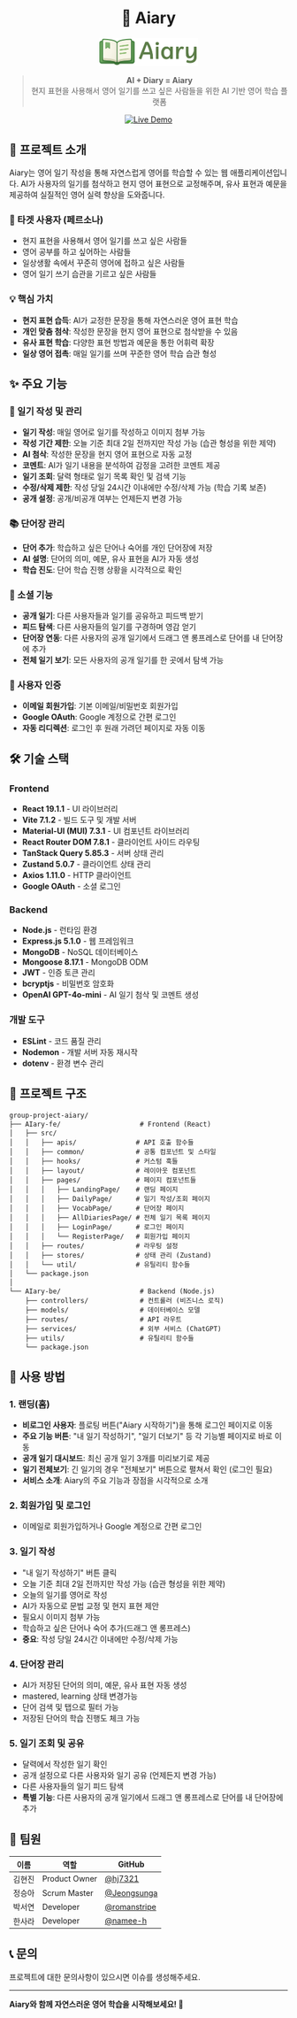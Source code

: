 <div align="center">

# 📝 Aiary

<img src="./src/assets/logo_ver5.svg" alt="Aiary-logo" width="180"/>

> **AI + Diary = Aiary**  
> 현지 표현을 사용해서 영어 일기를 쓰고 싶은 사람들을 위한 AI 기반 영어 학습 플랫폼

[![Live Demo](https://img.shields.io/badge/🌐_Live_Demo-aiary.netlify.app-60A5FA?style=for-the-badge&logo=netlify)](https://aiary.netlify.app/)

</div>

## 🌟 프로젝트 소개

Aiary는 영어 일기 작성을 통해 자연스럽게 영어를 학습할 수 있는 웹 애플리케이션입니다. AI가 사용자의 일기를 첨삭하고 현지 영어 표현으로 교정해주며, 유사 표현과 예문을 제공하여 실질적인 영어 실력 향상을 도와줍니다.

### 🎯 타겟 사용자 (페르소나)

- 현지 표현을 사용해서 영어 일기를 쓰고 싶은 사람들
- 영어 공부를 하고 싶어하는 사람들
- 일상생활 속에서 꾸준히 영어에 접하고 싶은 사람들
- 영어 일기 쓰기 습관을 기르고 싶은 사람들

### 💡 핵심 가치

- **현지 표현 습득**: AI가 교정한 문장을 통해 자연스러운 영어 표현 학습
- **개인 맞춤 첨삭**: 작성한 문장을 현지 영어 표현으로 첨삭받을 수 있음
- **유사 표현 학습**: 다양한 표현 방법과 예문을 통한 어휘력 확장
- **일상 영어 접촉**: 매일 일기를 쓰며 꾸준한 영어 학습 습관 형성

## ✨ 주요 기능

### 📖 일기 작성 및 관리

- **일기 작성**: 매일 영어로 일기를 작성하고 이미지 첨부 가능
- **작성 기간 제한**: 오늘 기준 최대 2일 전까지만 작성 가능 (습관 형성을 위한 제약)
- **AI 첨삭**: 작성한 문장을 현지 영어 표현으로 자동 교정
- **코멘트**: AI가 일기 내용을 분석하여 감정을 고려한 코멘트 제공
- **일기 조회**: 달력 형태로 일기 목록 확인 및 검색 기능
- **수정/삭제 제한**: 작성 당일 24시간 이내에만 수정/삭제 가능 (학습 기록 보존)
- **공개 설정**: 공개/비공개 여부는 언제든지 변경 가능

### 📚 단어장 관리

- **단어 추가**: 학습하고 싶은 단어나 숙어를 개인 단어장에 저장
- **AI 설명**: 단어의 의미, 예문, 유사 표현을 AI가 자동 생성
- **학습 진도**: 단어 학습 진행 상황을 시각적으로 확인

### 👥 소셜 기능

- **공개 일기**: 다른 사용자들과 일기를 공유하고 피드백 받기
- **피드 탐색**: 다른 사용자들의 일기를 구경하며 영감 얻기
- **단어장 연동**: 다른 사용자의 공개 일기에서 드래그 앤 롱프레스로 단어를 내 단어장에 추가
- **전체 일기 보기**: 모든 사용자의 공개 일기를 한 곳에서 탐색 가능

### 🔐 사용자 인증

- **이메일 회원가입**: 기본 이메일/비밀번호 회원가입
- **Google OAuth**: Google 계정으로 간편 로그인
- **자동 리디렉션**: 로그인 후 원래 가려던 페이지로 자동 이동

## 🛠 기술 스택

### Frontend

- **React 19.1.1** - UI 라이브러리
- **Vite 7.1.2** - 빌드 도구 및 개발 서버
- **Material-UI (MUI) 7.3.1** - UI 컴포넌트 라이브러리
- **React Router DOM 7.8.1** - 클라이언트 사이드 라우팅
- **TanStack Query 5.85.3** - 서버 상태 관리
- **Zustand 5.0.7** - 클라이언트 상태 관리
- **Axios 1.11.0** - HTTP 클라이언트
- **Google OAuth** - 소셜 로그인

### Backend

- **Node.js** - 런타임 환경
- **Express.js 5.1.0** - 웹 프레임워크
- **MongoDB** - NoSQL 데이터베이스
- **Mongoose 8.17.1** - MongoDB ODM
- **JWT** - 인증 토큰 관리
- **bcryptjs** - 비밀번호 암호화
- **OpenAI GPT-4o-mini** - AI 일기 첨삭 및 코멘트 생성

### 개발 도구

- **ESLint** - 코드 품질 관리
- **Nodemon** - 개발 서버 자동 재시작
- **dotenv** - 환경 변수 관리

## 📁 프로젝트 구조

```
group-project-aiary/
├── AIary-fe/                    # Frontend (React)
│   ├── src/
│   │   ├── apis/               # API 호출 함수들
│   │   ├── common/             # 공통 컴포넌트 및 스타일
│   │   ├── hooks/              # 커스텀 훅들
│   │   ├── layout/             # 레이아웃 컴포넌트
│   │   ├── pages/              # 페이지 컴포넌트들
│   │   │   ├── LandingPage/    # 랜딩 페이지
│   │   │   ├── DailyPage/      # 일기 작성/조회 페이지
│   │   │   ├── VocabPage/      # 단어장 페이지
│   │   │   ├── AllDiariesPage/ # 전체 일기 목록 페이지
│   │   │   ├── LoginPage/      # 로그인 페이지
│   │   │   └── RegisterPage/   # 회원가입 페이지
│   │   ├── routes/             # 라우팅 설정
│   │   ├── stores/             # 상태 관리 (Zustand)
│   │   └── util/               # 유틸리티 함수들
│   └── package.json
│
└── AIary-be/                    # Backend (Node.js)
    ├── controllers/             # 컨트롤러 (비즈니스 로직)
    ├── models/                  # 데이터베이스 모델
    ├── routes/                  # API 라우트
    ├── services/                # 외부 서비스 (ChatGPT)
    ├── utils/                   # 유틸리티 함수들
    └── package.json
```

## 📱 사용 방법

### 1. 랜딩(홈)

- **비로그인 사용자**: 플로팅 버튼("Aiary 시작하기")을 통해 로그인 페이지로 이동
- **주요 기능 버튼**: "내 일기 작성하기", "일기 더보기" 등 각 기능별 페이지로 바로 이동
- **공개 일기 대시보드**: 최신 공개 일기 3개를 미리보기로 제공
- **일기 전체보기**: 긴 일기의 경우 "전체보기" 버튼으로 펼쳐서 확인 (로그인 필요)
- **서비스 소개**: Aiary의 주요 기능과 장점을 시각적으로 소개

### 2. 회원가입 및 로그인

- 이메일로 회원가입하거나 Google 계정으로 간편 로그인

### 3. 일기 작성

- "내 일기 작성하기" 버튼 클릭
- 오늘 기준 최대 2일 전까지만 작성 가능 (습관 형성을 위한 제약)
- 오늘의 일기를 영어로 작성
- AI가 자동으로 문법 교정 및 현지 표현 제안
- 필요시 이미지 첨부 가능
- 학습하고 싶은 단어나 숙어 추가(드래그 앤 롱프레스)
- **중요**: 작성 당일 24시간 이내에만 수정/삭제 가능

### 4. 단어장 관리

- AI가 저장된 단어의 의미, 예문, 유사 표현 자동 생성
- mastered, learning 상태 변경가능
- 단어 검색 및 탭으로 필터 가능
- 저장된 단어의 학습 진행도 체크 가능

### 5. 일기 조회 및 공유

- 달력에서 작성한 일기 확인
- 공개 설정으로 다른 사용자와 일기 공유 (언제든지 변경 가능)
- 다른 사용자들의 일기 피드 탐색
- **특별 기능**: 다른 사용자의 공개 일기에서 드래그 앤 롱프레스로 단어를 내 단어장에 추가

## 👥 팀원

| 이름   | 역할          | GitHub                                         |
| ------ | ------------- | ---------------------------------------------- |
| 김현진 | Product Owner | [@hj7321](https://github.com/hj7321)           |
| 정승아 | Scrum Master  | [@Jeongsunga](https://github.com/Jeongsunga)   |
| 박서연 | Developer     | [@romanstripe](https://github.com/romanstripe) |
| 한사라 | Developer     | [@namee-h](https://github.com/namee-h)         |

## 📞 문의

프로젝트에 대한 문의사항이 있으시면 이슈를 생성해주세요.

---

**Aiary와 함께 자연스러운 영어 학습을 시작해보세요! 🌟**
